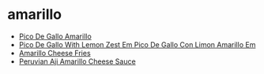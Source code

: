 # amarillo

 * [Pico De Gallo Amarillo](../../index/p/pico-de-gallo-amarillo-235500.json)
 * [Pico De Gallo With Lemon Zest Em Pico De Gallo Con Limon Amarillo Em](../../index/p/pico-de-gallo-with-lemon-zest-em-pico-de-gallo-con-limon-amarillo-em-51138410.json)
 * [Amarillo Cheese Fries](../../index/a/amarillo-cheese-fries.json)
 * [Peruvian Aji Amarillo Cheese Sauce](../../index/p/peruvian-aji-amarillo-cheese-sauce.json)
